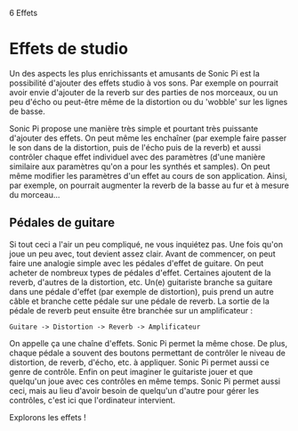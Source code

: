 6 Effets

# Effets de studio

Un des aspects les plus enrichissants et amusants de Sonic Pi est la
possibilité d'ajouter des effets studio à vos sons. Par exemple on
pourrait avoir envie d'ajouter de la reverb sur des parties de nos
morceaux, ou un peu d'écho ou peut-être même de la distortion ou du
'wobble' sur les lignes de basse.

Sonic Pi propose une manière très simple et pourtant très puissante
d'ajouter des effets. On peut même les enchaîner (par exemple faire
passer le son dans de la distortion, puis de l'écho puis de la reverb)
et aussi contrôler chaque effet individuel avec des paramètres (d'une
manière similaire aux paramètres qu'on a pour les synthés et samples).
On peut même modifier les paramètres d'un effet au cours de son
application. Ainsi, par exemple, on pourrait augmenter la reverb de la
basse au fur et à mesure du morceau...

## Pédales de guitare

Si tout ceci a l'air un peu compliqué, ne vous inquiétez pas. Une fois
qu'on joue un peu avec, tout devient assez clair. Avant de commencer,
on peut faire une analogie simple avec les pédales d'effet de guitare.
On peut acheter de nombreux types de pédales d'effet. Certaines
ajoutent de la reverb, d'autres de la distortion, etc. Un(e)
guitariste branche sa guitare dans une pédale d'effet (par exemple de
distortion), puis prend un autre câble et branche cette pédale sur une
pédale de reverb. La sortie de la pédale de reverb peut ensuite être
branchée sur un amplificateur :

```
Guitare -> Distortion -> Reverb -> Amplificateur
```

On appelle ça une chaîne d'effets. Sonic Pi permet la même chose.
De plus, chaque pédale a souvent des boutons permettant de contrôler
le niveau de distortion, de reverb, d'écho, etc. à appliquer. Sonic Pi
permet aussi ce genre de contrôle. Enfin on peut imaginer le
guitariste jouer et que quelqu'un joue avec ces contrôles en même
temps. Sonic Pi permet aussi ceci, mais au lieu d'avoir besoin de
quelqu'un d'autre pour gérer les contrôles, c'est ici que l'ordinateur
intervient.

Explorons les effets !
